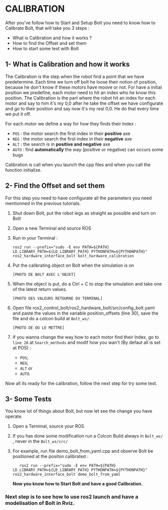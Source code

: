 # CALIBRATION

After you've follow how to Start and Setup Bolt you need to know how to Calibrate Bolt, that will take you 3 steps :

- What is Calibration and how it works ?
- How to find the Offset and set them
- How to start some test with Bolt 


## 1- What is Calibration and how it works 

The Calibration is the step when the robot find a point that we have predetermine. Each time we turn off bolt he loose their notion of position, because he don't know if these motors have moove or not. For have a initial position we predefine, each motor need to hit an index who he know this position. The Calibration is the part where the robot hit an index for each motor and say to him it's my 0,0 after he take the offset we have configurate and go to their position and say now it's my real 0,0. He do that every time we put it off. 

For each motor we define a way for how they finds their Index :

  -  `POS` : the motor search the first index in their **positive** axe 
  -  `NEG` : the motor search the first index in their **negative** axe
  -  `ALT` : the search is in **positive and negative** axe
  -  `AUTO` : find **automatically** the way (positive or negative) can occurs some bugs
  
Calibration is call when you launch the cpp files and when you call the function initialize. 


## 2- Find the Offset and set them 

For this step you need to have configurate all the parameters you need mentionned in the previous tutorials. 

1)  Shut down Bolt, put the robot legs as straight as possible and turn on Bolt

2)  Open a new Terminal and source ROS   

3)  Run in your Terminal :

        ros2 run --prefix="sudo -E env PATH=${PATH} LD_LIBRARY_PATH=${LD_LIBRARY_PATH} PYTHONPATH=${PYTHONPATH}" ros2_hardware_interface_bolt bolt_hardware_calibration
       
4)  Put the calibrating object on Bolt when the simulation is on

        [PHOTO DE BOLT AVEC L'OBJET]
        
5)  When the object is put, do a Ctrl + C to stop the simulation and take one of the latest return values.

        [PHOTO DES VALEURS RETOURNE DU TERMINAL]
        
6)  Open file ros2_control_bolt/ros2_hardware_bolt/src/config_bolt.yaml and paste the values in the variable position_offsets (line 30), save the file and do a colcon build at `Bolt_ws/`.

        [PHOTO DE OU LE METTRE]
        
7)  If you wanna change the way how to each motor find their Index, go to `line 26` at `Search_methods` and modif how you wan't (By defaut all is set at POS) :

      - `POS`;
      - `NEG`;
      - `ALT` or 
      - `AUTO`.
       
Now all its ready for the calibration, follow the next step for try some test.

## 3- Some Tests

You know lot of things about Bolt, but now let see the change you have operate. 

1) Open a Terminal, source your ROS 

3) If you has done some modification run a Colcon Build always in `Bolt_ws/` , never in the `Bolt_ws/src/` 

8)  For example, run file demo_bolt_from_yaml.cpp and observe Bolt be positioned at the positon calibrated :  
   
   		   ros2 run --prefix="sudo -E env PATH=${PATH} LD_LIBRARY_PATH=${LD_LIBRARY_PATH} PYTHONPATH=${PYTHONPATH}" ros2_hardware_interface_bolt demo_bolt_from_yaml
    **Now you know how to Start Bolt and have a good Calibration.**

### Next step is to see how to use ros2 launch and have a modelisation of Bolt in Rviz. 

